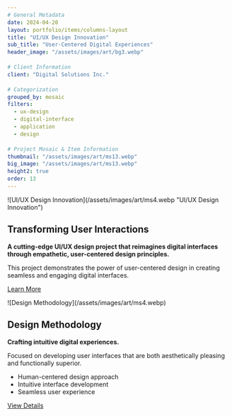 ```yaml
---
# General Metadata
date: 2024-04-20
layout: portfolio/items/columns-layout
title: "UI/UX Design Innovation"
sub_title: "User-Centered Digital Experiences"
header_image: "/assets/images/art/bg3.webp"

# Client Information
client: "Digital Solutions Inc."

# Categorization
grouped_by: mosaic
filters:
  - ux-design
  - digital-interface
  - application
  - design

# Project Mosaic & Item Information
thumbnail: "/assets/images/art/ms13.webp"
big_image: "/assets/images/art/ms13.webp"
height2: true
order: 13
---
```


<section alignment="left">
![UI/UX Design Innovation](/assets/images/art/ms4.webp "UI/UX Design Innovation")

## Transforming User Interactions

**A cutting-edge UI/UX design project that reimagines digital interfaces through empathetic, user-centered design principles.**
<p class="lead">
This project demonstrates the power of user-centered design in creating seamless and engaging digital interfaces.
</p>

[Learn More](#)

</section>

<section alignment="right">
![Design Methodology](/assets/images/art/ms4.webp)

## Design Methodology

**Crafting intuitive digital experiences.**

<p class="lead">Focused on developing user interfaces that are both aesthetically pleasing and functionally superior.</p>

* Human-centered design approach
* Intuitive interface development
* Seamless user experience

[View Details](#)
</section>
